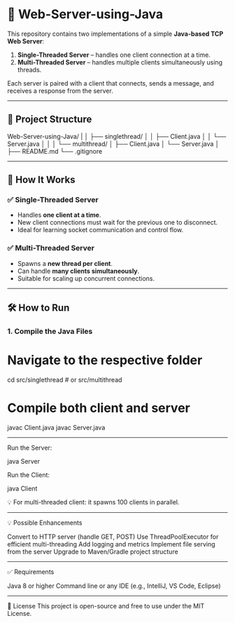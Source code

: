 # 🧠 Web-Server-using-Java


This repository contains two implementations of a simple **Java-based TCP Web Server**:

1. **Single-Threaded Server** – handles one client connection at a time.
2. **Multi-Threaded Server** – handles multiple clients simultaneously using threads.

Each server is paired with a client that connects, sends a message, and receives a response from the server.

---

## 📁 Project Structure
Web-Server-using-Java/
|
│ ├── singlethread/
│ │ ├── Client.java
│ │ └── Server.java
│ │
│ └── multithread/
│ ├── Client.java
│ └── Server.java
│
├── README.md
└── .gitignore

---

## 🚀 How It Works

### ✅ Single-Threaded Server

- Handles **one client at a time**.
- New client connections must wait for the previous one to disconnect.
- Ideal for learning socket communication and control flow.

### ✅ Multi-Threaded Server

- Spawns a **new thread per client**.
- Can handle **many clients simultaneously**.
- Suitable for scaling up concurrent connections.

---

## 🛠️ How to Run

### 1. Compile the Java Files

# Navigate to the respective folder
cd src/singlethread        # or src/multithread

# Compile both client and server
javac Client.java
javac Server.java

---

Run the Server:

java Server

Run the Client:

java Client

💡 For multi-threaded client: it spawns 100 clients in parallel.

---

💡 Possible Enhancements

Convert to HTTP server (handle GET, POST)
Use ThreadPoolExecutor for efficient multi-threading
Add logging and metrics
Implement file serving from the server
Upgrade to Maven/Gradle project structure

---

✅ Requirements

Java 8 or higher
Command line or any IDE (e.g., IntelliJ, VS Code, Eclipse)

---

📄 License
This project is open-source and free to use under the MIT License.


